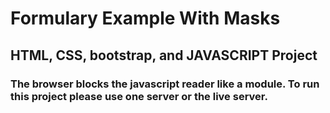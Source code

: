 # Formulary Example With Masks

## HTML, CSS, bootstrap, and JAVASCRIPT Project

### The browser blocks the javascript reader like a module. To run this project please use one server or the live server.
